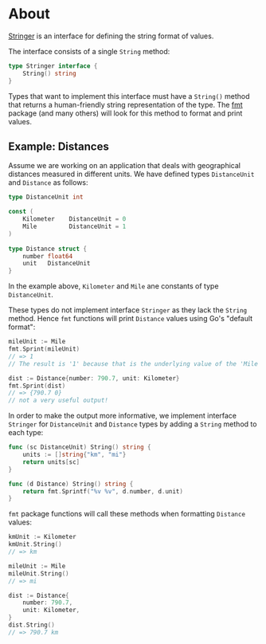 # About

[Stringer][stringer-interface] is an interface for defining the string format of values.

The interface consists of a single `String` method:
 
```go
type Stringer interface {
    String() string
}
```
 
Types that want to implement this interface must have a `String()` method that returns a human-friendly string representation of the type. The [fmt][fmt-package] package (and many others) will look for this method to format and print values.

## Example: Distances

Assume we are working on an application that deals with geographical distances measured in different units. 
We have defined types `DistanceUnit` and `Distance` as follows: 
 
```go 
type DistanceUnit int

const (
	Kilometer    DistanceUnit = 0
	Mile         DistanceUnit = 1
)
 
type Distance struct {
	number float64
	unit   DistanceUnit
} 
```

In the example above, `Kilometer` and `Mile` ane constants of type `DistanceUnit`.

These types do not implement interface `Stringer` as they lack the `String` method.
Hence `fmt` functions will print `Distance` values using Go's "default format":

```go
mileUnit := Mile
fmt.Sprint(mileUnit)
// => 1
// The result is '1' because that is the underlying value of the 'Mile' contant (see contant declarations above) 

dist := Distance{number: 790.7, unit: Kilometer}
fmt.Sprint(dist)
// => {790.7 0}
// not a very useful output!
```

In order to make the output more informative, we implement interface `Stringer` for `DistanceUnit` and `Distance` types by adding a `String` method to each type:

```go
func (sc DistanceUnit) String() string {
	units := []string{"km", "mi"}
	return units[sc]
}

func (d Distance) String() string {
	return fmt.Sprintf("%v %v", d.number, d.unit)
}
```
 
`fmt` package functions will call these methods when formatting `Distance` values:

```go
kmUnit := Kilometer
kmUnit.String()
// => km

mileUnit := Mile
mileUnit.String()
// => mi

dist := Distance{
	number: 790.7,
	unit: Kilometer,
}
dist.String()
// => 790.7 km
```

[stringer-interface]: https://pkg.go.dev/fmt#Stringer
[fmt-package]: https://pkg.go.dev/fmt